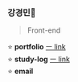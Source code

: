 ### 강경민🌠

> Front-end

<!-- 0000.00.00 -->

⭐ **portfolio** [ㅡ link](https://github.com/minomad/Portfolio)  
⭐ **study-log** [ㅡ link](https://github.com/minomad/study-repository)  
⭐ **email**&nbsp;&nbsp;&nbsp;
